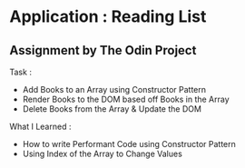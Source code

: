 # Application : Reading List

## Assignment by The Odin Project

Task :
- Add Books to an Array using Constructor Pattern
- Render Books to the DOM based off Books in the Array
- Delete Books from the Array & Update the DOM

What I Learned :
- How to write Performant Code using Constructor Pattern
- Using Index of the Array to Change Values
